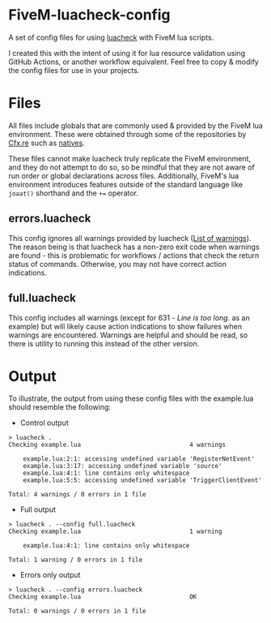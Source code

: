 # FiveM-luacheck-config
A set of config files for using [luacheck](https://github.com/mpeterv/luacheck) with FiveM lua scripts.

I created this with the intent of using it for lua resource validation using GitHub Actions, or another workflow equivalent. Feel free to copy & modify the config files for use in your projects.

# Files
All files include globals that are commonly used & provided by the FiveM lua environment. These were obtained through some of the repositories by [Cfx.re](https://github.com/citizenfx) such as [natives](https://github.com/citizenfx/natives/).

These files cannot make luacheck truly replicate the FiveM environment, and they do not attempt to do so, so be mindful that they are not aware of run order or global declarations across files. Additionally, FiveM's lua environment introduces features outside of the standard language like `joaat()` shorthand and the `+=` operator.

## errors.luacheck
This config ignores all warnings provided by luacheck ([List of warnings](https://luacheck.readthedocs.io/en/stable/warnings.html)). The reason being is that luacheck has a non-zero exit code when warnings are found - this is problematic for workflows / actions that check the return status of commands. Otherwise, you may not have correct action indications.

## full.luacheck
This config includes all warnings (except for 631 - *Line is too long.* as an example) but will likely cause action indications to show failures when warnings are encountered. Warnings are helpful and should be read, so there is utility to running this instead of the other version.

# Output
To illustrate, the output from using these config files with the example.lua should resemble the following:

- Control output
```
> luacheck .
Checking example.lua                              4 warnings

    example.lua:2:1: accessing undefined variable 'RegisterNetEvent'
    example.lua:3:17: accessing undefined variable 'source'
    example.lua:4:1: line contains only whitespace
    example.lua:5:5: accessing undefined variable 'TriggerClientEvent'

Total: 4 warnings / 0 errors in 1 file
```

- Full output
```
> luacheck . --config full.luacheck
Checking example.lua                              1 warning

    example.lua:4:1: line contains only whitespace

Total: 1 warning / 0 errors in 1 file
```

- Errors only output
```
> luacheck . --config errors.luacheck
Checking example.lua                              OK

Total: 0 warnings / 0 errors in 1 file
```
